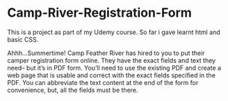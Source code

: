 # Camp-River-Registration-Form
This is a project as part of my Udemy course.
So far i gave learnt html and basic CSS.

Ahhh...Summertime! Camp Feather River has hired to you to put their camper registration form online. 
They have the exact fields and text they need– but it’s in PDF form.
You’ll need to use the existing PDF and create a web page that is usable and correct with the exact 
fields specified in the PDF. You can abbreviate the text content at the end of the form for convenience, 
but, all the fields must be there.
